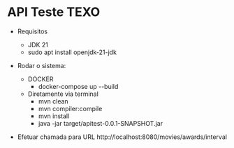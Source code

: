 # API Teste TEXO

- Requisitos
  - JDK 21
  - sudo apt install openjdk-21-jdk

- Rodar o sistema:
  - DOCKER 
    - docker-compose up --build
  - Diretamente via terminal
    - mvn clean
    - mvn compiler:compile
    - mvn install
    - java -jar target/apitest-0.0.1-SNAPSHOT.jar

- Efetuar chamada para URL http://localhost:8080/movies/awards/interval

